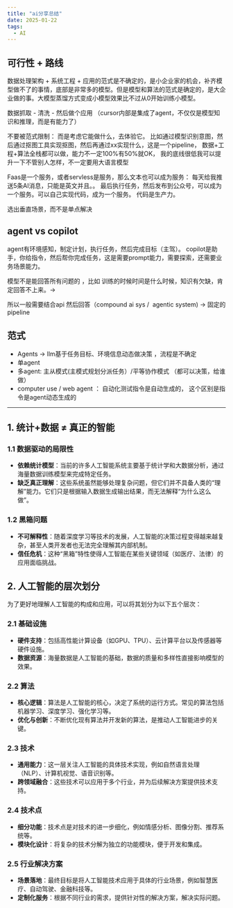```yaml
---
title: "ai分享总结"
date: 2025-01-22
tags:
  - AI
---
```


## 可行性 + 路线

数据处理架构 + 系统工程 + 应用的范式是不确定的，是小企业家的机会，补齐模型做不了的事情，底部是非常多的模型。但是模型和算法的范式是确定的，是大企业做的事。大模型蒸馏方式变成小模型效果比不过从0开始训练小模型。

数据抓取 - 清洗 - 然后做个应用 （cursor内部是集成了agent，不仅仅是模型知识和推理，而是有能力了）

不要被范式限制： 而是考虑它能做什么，去体验它。 比如通过模型识别意图，然后通过抠图工具实现抠图，然后再通过xx实现什么，这是一个pipeline， 数据+工程+算法全栈都可以做，能力不一定100%有50%就OK， 我的底线很低我可以提升一下不管别人怎样，不一定要用大语言模型

Faas是一个服务，或者servless是服务，那么文本也可以成为服务： 每天给我推送5条AI消息，只能是英文并且。。 最后执行任务，然后发布到公众号，可以成为一个服务。可以自己实现代码，成为一个服务。 代码是生产力。

选出垂直场景，而不是单点解决

## agent vs copilot

agent有环境感知，制定计划，执行任务，然后完成目标（主驾）。 copilot是助手，你给指令，然后帮你完成任务，这是需要prompt能力，需要探索，还需要业务场景能力。


模型不是能回答所有问题的 ，比如 训练的时候时间是什么时候，知识有欠缺，肯定回答不上来。->  

所以一般需要结合api 然后回答（compound ai sys /  agentic system) -> 固定的pipeline

## 范式

- Agents -> llm基于任务目标、环境信息动态做决策 ，流程是不确定
- 单agent
- 多agent: 主从模式(主模式规划分派任务）/平等协作模式 （都可以决策，给谁做）
- computer use / web agent ： 自动化测试指令是自动生成的， 这个区别是指令是agent动态生成的

---

## 1. **统计+数据 ≠ 真正的智能**

### 1.1 数据驱动的局限性

- **依赖统计模型**：当前的许多人工智能系统主要基于统计学和大数据分析，通过海量数据训练模型来完成特定任务。
- **缺乏真正理解**：这些系统虽然能够处理复杂问题，但它们并不具备人类的“理解”能力。它们只是根据输入数据生成输出结果，而无法解释“为什么这么做”。

### 1.2 黑箱问题

- **不可解释性**：随着深度学习等技术的发展，人工智能的决策过程变得越来越复杂，甚至人类开发者也无法完全理解其内部机制。
- **信任危机**：这种“黑箱”特性使得人工智能在某些关键领域（如医疗、法律）的应用面临挑战。

## 2. **人工智能的层次划分**

为了更好地理解人工智能的构成和应用，可以将其划分为以下五个层次：

### 2.1 基础设施

- **硬件支持**：包括高性能计算设备（如GPU、TPU）、云计算平台以及传感器等硬件设施。
- **数据资源**：海量数据是人工智能的基础，数据的质量和多样性直接影响模型的效果。

### 2.2 算法

- **核心逻辑**：算法是人工智能的核心，决定了系统的运行方式。常见的算法包括机器学习、深度学习、强化学习等。
- **优化与创新**：不断优化现有算法并开发新的算法，是推动人工智能进步的关键。

### 2.3 技术

- **通用能力**：这一层关注人工智能的具体技术实现，例如自然语言处理（NLP）、计算机视觉、语音识别等。
- **跨领域融合**：这些技术可以应用于多个行业，并为后续解决方案提供技术支持。

### 2.4 技术点

- **细分功能**：技术点是对技术的进一步细化，例如情感分析、图像分割、推荐系统等。
- **模块化设计**：将复杂的技术分解为独立的功能模块，便于开发和集成。

### 2.5 行业解决方案

- **场景落地**：最终目标是将人工智能技术应用于具体的行业场景，例如智慧医疗、自动驾驶、金融科技等。
- **定制化服务**：根据不同行业的需求，提供针对性的解决方案，解决实际问题。
